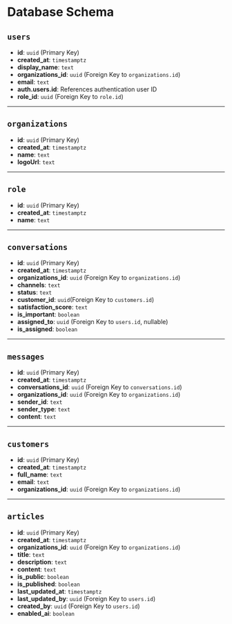 # Database Schema

## `users`
- **id**: `uuid` (Primary Key)
- **created_at**: `timestamptz`
- **display_name**: `text`
- **organizations_id**: `uuid` (Foreign Key to `organizations.id`)
- **email**: `text`
- **auth.users.id**: References authentication user ID
- **role_id**: `uuid` (Foreign Key to `role.id`)

---

## `organizations`
- **id**: `uuid` (Primary Key)
- **created_at**: `timestamptz`
- **name**: `text`
- **logoUrl**: `text`


---

## `role`
- **id**: `uuid` (Primary Key)
- **created_at**: `timestamptz`
- **name**: `text`

---

## `conversations`
- **id**: `uuid` (Primary Key)
- **created_at**: `timestamptz`
- **organizations_id**: `uuid` (Foreign Key to `organizations.id`)
- **channels**: `text`
- **status**: `text`
- **customer_id**: `uuid`(Foreign Key to `customers.id`)
- **satisfaction_score**: `text`
- **is_important**: `boolean`
- **assigned_to**: `uuid` (Foreign Key to `users.id`, nullable)
- **is_assigned**: `boolean`

---

## `messages`
- **id**: `uuid` (Primary Key)
- **created_at**: `timestamptz`
- **conversations_id**: `uuid` (Foreign Key to `conversations.id`)
- **organizations_id**: `uuid` (Foreign Key to `organizations.id`)
- **sender_id**: `text`
- **sender_type**: `text`
- **content**: `text`

---

## `customers`
- **id**: `uuid` (Primary Key)
- **created_at**: `timestamptz`
- **full_name**: `text`
- **email**: `text`
- **organizations_id**: `uuid` (Foreign Key to `organizations.id`)

---

## `articles`
- **id**: `uuid` (Primary Key)
- **created_at**: `timestamptz`
- **organizations_id**: `uuid` (Foreign Key to `organizations.id`)
- **title**: `text`
- **description**: `text`
- **content**: `text`
- **is_public**: `boolean`
- **is_published**: `boolean`
- **last_updated_at**: `timestamptz`
- **last_updated_by**: `uuid` (Foreign Key to `users.id`)
- **created_by**: `uuid` (Foreign Key to `users.id`)
- **enabled_ai**: `boolean`
